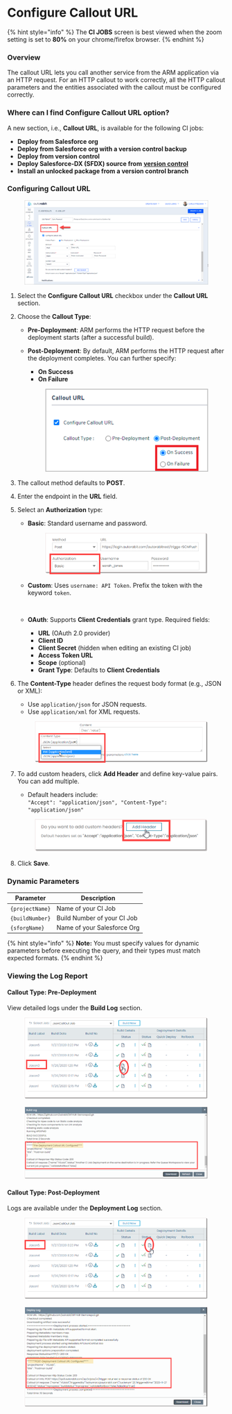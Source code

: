 # Configure Callout URL

{% hint style="info" %}
The **CI JOBS** screen is best viewed when the zoom setting is set to **80%** on your chrome/firefox browser.
{% endhint %}

### Overview <a href="#overview" id="overview"></a>

The callout URL lets you call another service from the ARM application via an HTTP request. For an HTTP callout to work correctly, all the HTTP callout parameters and the entities associated with the callout must be configured correctly.

### Where can I find Configure Callout URL option? <a href="#where-can-i-find-configure-callout-url-option" id="where-can-i-find-configure-callout-url-option"></a>

A new section, i.e., **Callout URL**, is available for the following CI jobs:

- **Deploy from Salesforce org**
- **Deploy from Salesforce org with a version control backup**
- **Deploy from version control**
- **Deploy Salesforce-DX (SFDX) source from** [**version control**](https://www.autorabit.com/blog/8-benefits-of-version-control-in-salesforce-development/)
- **Install an unlocked package from a version control branch**

### Configuring Callout URL <a href="#configuring-callout-url" id="configuring-callout-url"></a>

<figure><img src="../../../../.gitbook/assets/image (1190).png" alt=""></figure>

1. Select the **Configure Callout URL** checkbox under the **Callout URL** section.
2. Choose the **Callout Type**:
   - **Pre-Deployment**: ARM performs the HTTP request before the deployment starts (after a successful build).
   - **Post-Deployment**: By default, ARM performs the HTTP request after the deployment completes. You can further specify:
     - **On Success**
     - **On Failure**

     <figure><img src="../../../../.gitbook/assets/image (1191).png" alt=""></figure>

3. The callout method defaults to **POST**.
4. Enter the endpoint in the **URL** field.
5. Select an **Authorization** type:
   - **Basic**: Standard username and password.

     <figure><img src="../../../../.gitbook/assets/image (1192).png" alt=""></figure>

   - **Custom**: Uses `username: API Token`. Prefix the token with the keyword `token`.

     <figure><img src="../../../../.gitbook/assets/Screenshot 2024-10-31 at 12.18.51 PM.png" alt="" width="563"></figure>

   - **OAuth**: Supports **Client Credentials** grant type. Required fields:
     - **URL** (OAuth 2.0 provider)
     - **Client ID**
     - **Client Secret** (hidden when editing an existing CI job)
     - **Access Token URL**
     - **Scope** (optional)
     - **Grant Type**: Defaults to **Client Credentials**

6. The **Content-Type** header defines the request body format (e.g., JSON or XML):
   - Use `application/json` for JSON requests.
   - Use `application/xml` for XML requests.

   <figure><img src="../../../../.gitbook/assets/image (1194).png" alt=""></figure>

7. To add custom headers, click **Add Header** and define key-value pairs. You can add multiple.

   - Default headers include:  
     `"Accept": "application/json", "Content-Type": "application/json"`

   <figure><img src="../../../../.gitbook/assets/image (1195).png" alt=""></figure>

8. Click **Save**.

### Dynamic Parameters <a href="#dynamic-parameters" id="dynamic-parameters"></a>

| Parameter     | Description                 |
| ------------- | --------------------------- |
| `{projectName}` | Name of your CI Job         |
| `{buildNumber}` | Build Number of your CI Job |
| `{sforgName}`   | Name of your Salesforce Org |

{% hint style="info" %}
**Note:** You must specify values for dynamic parameters before executing the query, and their types must match expected formats.
{% endhint %}

### Viewing the Log Report <a href="#viewing-the-log-report" id="viewing-the-log-report"></a>

#### Callout Type: Pre-Deployment <a href="#callout-type-predeployment" id="callout-type-predeployment"></a>

View detailed logs under the **Build Log** section.

<figure><img src="../../../../.gitbook/assets/image (1196).png" alt=""></figure>

<figure><img src="../../../../.gitbook/assets/image (1197).png" alt=""></figure>

#### Callout Type: Post-Deployment <a href="#callout-type-postdeployment" id="callout-type-postdeployment"></a>

Logs are available under the **Deployment Log** section.

<figure><img src="../../../../.gitbook/assets/image (1198).png" alt=""></figure>

<figure><img src="../../../../.gitbook/assets/image (1199).png" alt=""></figure>
